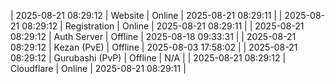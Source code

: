 | 2025-08-21 08:29:12 | Website | Online | 2025-08-21 08:29:11 |
| 2025-08-21 08:29:12 | Registration | Online | 2025-08-21 08:29:11 |
| 2025-08-21 08:29:12 | Auth Server | Offline | 2025-08-18 09:33:31 |
| 2025-08-21 08:29:12 | Kezan (PvE) | Offline | 2025-08-03 17:58:02 |
| 2025-08-21 08:29:12 | Gurubashi (PvP) | Offline | N/A |
| 2025-08-21 08:29:12 | Cloudflare | Online | 2025-08-21 08:29:11 |
